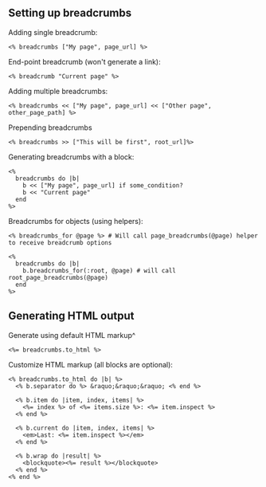 Setting up breadcrumbs
------------------------

Adding single breadcrumb:

    <% breadcrumbs ["My page", page_url] %>

End-point breadcrumb (won't generate a link):

    <% breadcrumb "Current page" %>

Adding multiple breadcrumbs:

    <% breadcrumbs << ["My page", page_url] << ["Other page", other_page_path] %>

Prepending breadcrumbs

    <% breadcrumbs >> ["This will be first", root_url]%>

Generating breadcrumbs with a block:

    <%
      breadcrumbs do |b|
        b << ["My page", page_url] if some_condition?
        b << "Current page"
      end
    %>

Breadcrumbs for objects (using helpers):

    <% breadcrumbs_for @page %> # Will call page_breadcrumbs(@page) helper to receive breadcrumb options

    <%
      breadcrumbs do |b|
        b.breadcrumbs_for(:root, @page) # will call root_page_breadcrumbs(@page)
      end
    %>


Generating HTML output
----------------------

Generate using default HTML markup^

    <%= breadcrumbs.to_html %>

Customize HTML markup (all blocks are optional):

    <% breadcrumbs.to_html do |b| %>
      <% b.separator do %> &raquo;&raquo;&raquo; <% end %>

      <% b.item do |item, index, items| %>
        <%= index %> of <%= items.size %>: <%= item.inspect %>
      <% end %>

      <% b.current do |item, index, items| %>
        <em>Last: <%= item.inspect %></em>
      <% end %>

      <% b.wrap do |result| %>
        <blockquote><%= result %></blockquote>
      <% end %>
    <% end %>
